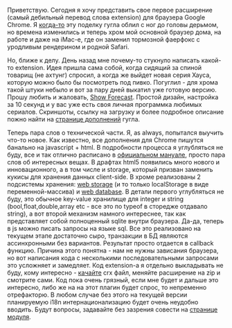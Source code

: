 Приветствую. Сегодня я хочу представить свое первое расширение (самый дебильный перевод слова extension) для браузера Google Chrome. Я <a href="/blog/145.html">когда-то</a> эту поделку гугла облил с ног до головы дерьмом, но времена изменились и теперь хром мой основной браузер дома, на работе и даже на iMac-е, где он заменил тормозной фаерфокс с уродливым рендерином и родной Safari.<p></p><p>Но, ближе к делу. День назад мне почему-то стукнуло написать какой-то extension. Идея пришла сама собой, когда сидящий за спиной товарищ (не ахтунг) спросил, а когда же выйдет новая серия Хауса, которую можно было бы посмотреть под пивко. Погуглил - для хрома такой штуки небыло и вот за пару дней выкатил уже готовую версию. Прошу любить и жаловать, <a href="https://chrome.google.com/extensions/detail/iiincndbndnbgbljoebinmfphpakofkf">Show Forecast</a>. Простой дизайн, настройка за 10 секунд и у вас уже есть своя личная программка любимых сериалов. Скриншоты, ссылку на загрузку и более подробное описание пожно найти на <a href="https://chrome.google.com/extensions/detail/iiincndbndnbgbljoebinmfphpakofkf">странице дополнений</a> гугла. </p><p></p><p>Теперь пара слов о технической части. Я, as always, попытался выучить что-то новое. Как известно, все дополнения для Chrome пишутся банально на javascript + html. В подробности процесса я углубляться не буду, все и так отлично расписано в <a href="http://code.google.com/chrome/extensions/docs.html">официальном мануале</a>, просто пара слов об интересных вещах. В драфтах html5 появились много нового и инновационного, а в том числе и storage, который призван заменить кукисы для хранения данных client-side. В хроме реализованы 2 подсистемы хранения: <a href="http://dev.w3.org/html5/webstorage/">web storage</a> (и то только localStorage в виде переменной-массива) и <a href="http://dev.w3.org/html5/webdatabase/">web database</a>. В детали первого углубляться не буду, это обычное key-value хранилище для integer и string (bool,float,double,array etc - все это по typeof в сторедже отдавало string), а вот второй механизм намного интереснее, так как представляет собой полноценный sqlite внутри браузера. Да-да, теперь в js можно писать запросы на языке sql. Все это реализовано на текущем этапе достаточно сыро, транзакции в БД являются ассинхронными без вариантов. Результат просто отдается в callback функцию. Причина этого понятна - нам не нужны зависания браузера, но вот написания кода с несколькими последовательными запросами это усложняет и замедляет. Код extension-а я отдельно выкладывать не буду, кому интересно - <a href="https://chrome.google.com/extensions/detail/iiincndbndnbgbljoebinmfphpakofkf">качайте</a> crx файл, меняйте расширение на zip и смотрите сами. Код пока очень грязный, если мне будет и дальше это интересно, либо же на на этот плагин будет спрос, то непременно отрефакторю. В любом случае без этого на текущей версии планируемую i18n интернационализацию будет очень неудобно вводить. Будут вопросы, задавайте без зазрения совести на <a href="https://chrome.google.com/extensions/detail/iiincndbndnbgbljoebinmfphpakofkf">странице модуля</a>.</p>